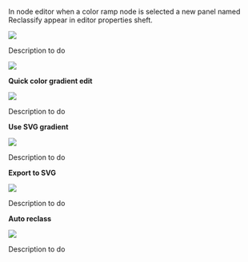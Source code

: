 In node editor when a color ramp node is selected a new panel named Reclassify appear in editor properties sheft.

![](https://raw.githubusercontent.com/wiki/domlysz/blenderGIS/images/analysis_reclassify_panel.jpg)

Description to do

![](https://raw.githubusercontent.com/wiki/domlysz/blenderGIS/images/analysis_reclassify_mode.jpg)

**Quick color gradient edit**

![](https://raw.githubusercontent.com/wiki/domlysz/blenderGIS/images/analysis_reclassify_quick_gradient)

Description to do

**Use SVG gradient**

![](https://raw.githubusercontent.com/wiki/domlysz/blenderGIS/images/analysis_reclassify_svg_gradient)

Description to do

**Export to SVG**

![](https://raw.githubusercontent.com/wiki/domlysz/blenderGIS/images/analysis_reclassify_export_svg)

Description to do

**Auto reclass**

![](https://raw.githubusercontent.com/wiki/domlysz/blenderGIS/images/analysis_reclassify_auto)

Description to do
